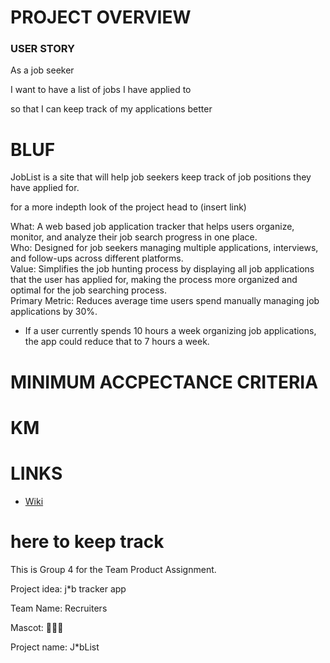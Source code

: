 # PROJECT OVERVIEW

### USER STORY

As a job seeker

I want to have a list of jobs I have applied to

so that I can keep track of my applications better

# BLUF
JobList is a site that will help job seekers keep track of job positions they have applied for.

for a more indepth look of the project head to (insert link)

What: A web based job application tracker that helps users organize, monitor, and analyze their job search progress in one place. <br>
Who: Designed for job seekers managing multiple applications, interviews, and follow-ups across different platforms. <br>
Value: Simplifies the job hunting process by displaying all job applications that the user has applied for, making the process more organized and optimal for the job searching process. <br>
Primary Metric: Reduces average time users spend manually managing job applications by 30%. 
- If a user currently spends 10 hours a week organizing job applications, the app could reduce that to 7 hours a week.

# MINIMUM ACCPECTANCE CRITERIA

# KM

# LINKS
* [Wiki](https://github.com/gageb3/JobList/wiki)

# here to keep track
This is Group 4 for the Team Product Assignment.

Project idea: j*b tracker app

Team Name: Recruiters

Mascot: 🥀🥀🥀

Project name: J*bList
